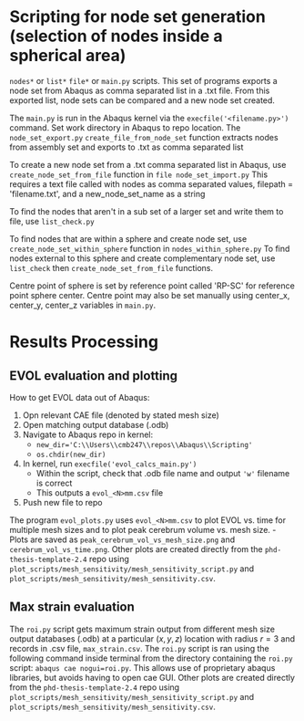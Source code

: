 # Scripting for node set generation (selection of nodes inside a spherical area)
`nodes*` or `list*` `file*` or `main.py` scripts.
This set of programs exports a node set from Abaqus as comma separated list in a .txt file. 
From this exported list, node sets can be compared and a new node set created. 

The `main.py` is run in the Abaqus kernel via the `execfile('<filename.py>')` command. Set work directory in Abaqus to repo location. 
The `node_set_export.py` `create_file_from_node_set` function extracts nodes from assembly set and exports to .txt as comma separated list


To create a new node set from a .txt comma separated list in Abaqus, use `create_node_set_from_file` function in `file node_set_import.py`
This requires a text file called with nodes as comma separated values, filepath = 'filename.txt', and a new_node_set_name as a string

To find the nodes that aren't in a sub set of a larger set and write them to file, use `list_check.py`

To find nodes that are within a sphere and create node set, use `create_node_set_within_sphere` function in `nodes_within_sphere.py`
To find nodes external to this sphere and create complementary node set, use `list_check` then `create_node_set_from_file` functions. 

Centre point of sphere is set by reference point called 'RP-SC' for reference point sphere center. Centre point may also be set manually
using center_x, center_y, center_z variables in `main.py`. 

# Results Processing 
## EVOL evaluation and plotting
How to get EVOL data out of Abaqus:
1. Opn relevant CAE file (denoted by stated mesh size)
2. Open matching output database (.odb)
3. Navigate to Abaqus repo in kernel:
    - `new_dir='C:\\Users\\cmb247\\repos\\Abaqus\\Scripting'`
    - `os.chdir(new_dir)`
4. In kernel, run `execfile('evol_calcs_main.py')`
    - Within the script, check that .odb file name and output `'w'` filename is correct
    - This outputs a `evol_<N>mm.csv` file
5. Push new file to repo

The program `evol_plots.py` uses `evol_<N>mm.csv` to plot EVOL vs. time for multiple mesh sizes and to plot peak cerebrum volume vs. mesh size. 
    - Plots are saved as `peak_cerebrum_vol_vs_mesh_size.png` and `cerebrum_vol_vs_time.png`. 
Other plots are created directly from the `phd-thesis-template-2.4` repo using `plot_scripts/mesh_sensitivity/mesh_sensitivity_script.py` and `plot_scripts/mesh_sensitivity/mesh_sensitivity.csv`. 


## Max strain evaluation
The `roi.py` script gets maximum strain output from different mesh size output databases (.odb) at a particular $(x, y, z)$ location with radius $r=3$ and records in .csv file, `max_strain.csv`. The `roi.py` script is ran using the following command inside terminal from the directory containing the `roi.py` script: `abaqus cae nogui=roi.py`. This allows use of proprietary abaqus libraries, but avoids having to open cae GUI. 
Other plots are created directly from the `phd-thesis-template-2.4` repo using `plot_scripts/mesh_sensitivity/mesh_sensitivity_script.py` and `plot_scripts/mesh_sensitivity/mesh_sensitivity.csv`.





